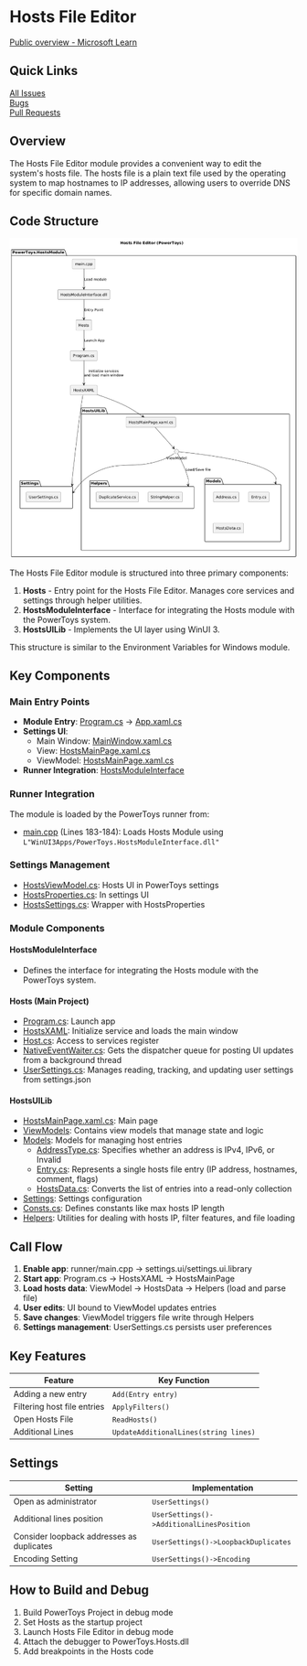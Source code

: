 # Hosts File Editor

[Public overview - Microsoft Learn](https://learn.microsoft.com/en-us/windows/powertoys/hosts-file-editor)

## Quick Links

[All Issues](https://github.com/microsoft/PowerToys/issues?q=is%3Aopen%20label%3A%22Product-Hosts%20File%20Editor%22)<br>
[Bugs](https://github.com/microsoft/PowerToys/issues?q=is%3Aopen%20label%3A%22Product-Hosts%20File%20Editor%22%20label%3AIssue-Bug)<br>
[Pull Requests](https://github.com/microsoft/PowerToys/pulls?q=is%3Apr+is%3Aopen+label%3A%22Product-Hosts+File+Editor%22)

## Overview

The Hosts File Editor module provides a convenient way to edit the system's hosts file. The hosts file is a plain text file used by the operating system to map hostnames to IP addresses, allowing users to override DNS for specific domain names.

## Code Structure

![Code structure](../images/hostsfileeditor/code%20structure.png)

The Hosts File Editor module is structured into three primary components:

1. **Hosts** - Entry point for the Hosts File Editor. Manages core services and settings through helper utilities.
2. **HostsModuleInterface** - Interface for integrating the Hosts module with the PowerToys system.
3. **HostsUILib** - Implements the UI layer using WinUI 3.

This structure is similar to the Environment Variables for Windows module.

## Key Components

### Main Entry Points

- **Module Entry**: [Program.cs](/src/modules/Hosts/Program.cs) → [App.xaml.cs](/src/modules/Hosts/HostsXAML/App.xaml.cs)
- **Settings UI**: 
  - Main Window: [MainWindow.xaml.cs](/src/modules/Hosts/Hosts/HostsXAML/MainWindow.xaml.cs)
  - View: [HostsMainPage.xaml.cs](/src/modules/Hosts/HostsUILib/HostsMainPage.xaml.cs)
  - ViewModel: [HostsMainPage.xaml.cs](/src/modules/Hosts/HostsUILib/HostsMainPage.xaml.cs)
- **Runner Integration**: [HostsModuleInterface](/src/modules/Hosts/HostsModuleInterface)

### Runner Integration

The module is loaded by the PowerToys runner from:
- [main.cpp](/src/runner/main.cpp) (Lines 183-184): Loads Hosts Module using `L"WinUI3Apps/PowerToys.HostsModuleInterface.dll"`

### Settings Management

- [HostsViewModel.cs](/src/settings-ui/Settings.UI/ViewModels/HostsViewModel.cs): Hosts UI in PowerToys settings
- [HostsProperties.cs](/src/settings-ui/Settings.UI.Library/HostsProperties.cs): In settings UI
- [HostsSettings.cs](/src/settings-ui/Settings.UI.Library/HostsSettings.cs): Wrapper with HostsProperties

### Module Components

#### HostsModuleInterface

- Defines the interface for integrating the Hosts module with the PowerToys system.

#### Hosts (Main Project)

- [Program.cs](/src/modules/Hosts/Hosts/Program.cs): Launch app
- [HostsXAML](/src/modules/Hosts/Hosts/HostsXAML): Initialize service and loads the main window
- [Host.cs](/src/modules/Hosts/Hosts/Helpers/Host.cs): Access to services register
- [NativeEventWaiter.cs](/src/modules/Hosts/Hosts/Helpers/NativeEventWaiter.cs): Gets the dispatcher queue for posting UI updates from a background thread
- [UserSettings.cs](/src/modules/Hosts/Hosts/Settings/UserSettings.cs): Manages reading, tracking, and updating user settings from settings.json

#### HostsUILib

- [HostsMainPage.xaml.cs](/src/modules/Hosts/HostsUILib/HostsMainPage.xaml.cs): Main page
- [ViewModels](/src/modules/Hosts/HostsUILib/ViewModels): Contains view models that manage state and logic
- [Models](/src/modules/Hosts/HostsUILib/Models): Models for managing host entries
  - [AddressType.cs](/src/modules/Hosts/HostsUILib/Models/AddressType.cs): Specifies whether an address is IPv4, IPv6, or Invalid
  - [Entry.cs](/src/modules/Hosts/HostsUILib/Models/Entry.cs): Represents a single hosts file entry (IP address, hostnames, comment, flags)
  - [HostsData.cs](/src/modules/Hosts/HostsUILib/Models/HostsData.cs): Converts the list of entries into a read-only collection
- [Settings](/src/modules/Hosts/HostsUILib/Settings): Settings configuration
- [Consts.cs](/src/modules/Hosts/HostsUILib/Consts.cs): Defines constants like max hosts IP length
- [Helpers](/src/modules/Hosts/HostsUILib/Helpers): Utilities for dealing with hosts IP, filter features, and file loading

## Call Flow

1. **Enable app**: runner/main.cpp → settings.ui/settings.ui.library
2. **Start app**: Program.cs → HostsXAML → HostsMainPage
3. **Load hosts data**: ViewModel → HostsData → Helpers (load and parse file)
4. **User edits**: UI bound to ViewModel updates entries
5. **Save changes**: ViewModel triggers file write through Helpers
6. **Settings management**: UserSettings.cs persists user preferences

## Key Features

| Feature | Key Function |
|---------|--------------|
| Adding a new entry | `Add(Entry entry)` |
| Filtering host file entries | `ApplyFilters()` |
| Open Hosts File | `ReadHosts()` |
| Additional Lines | `UpdateAdditionalLines(string lines)` |

## Settings

| Setting | Implementation |
|---------|---------------|
| Open as administrator | `UserSettings()` |
| Additional lines position | `UserSettings()->AdditionalLinesPosition` |
| Consider loopback addresses as duplicates | `UserSettings()->LoopbackDuplicates` |
| Encoding Setting | `UserSettings()->Encoding` |

## How to Build and Debug

1. Build PowerToys Project in debug mode
2. Set Hosts as the startup project
3. Launch Hosts File Editor in debug mode
4. Attach the debugger to PowerToys.Hosts.dll
5. Add breakpoints in the Hosts code
